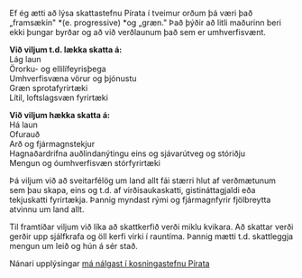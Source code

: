 Ef ég ætti að lýsa skattastefnu Pírata í tveimur orðum þá væri það „framsækin" *(e. progressive) *og „græn." Það þýðir að litli maðurinn beri ekki þungar byrðar og að við verðlaunum það sem er umhverfisvænt.

**Við viljum t.d. lækka skatta á:** <br/>
Lág laun <br/>
Örorku- og ellilífeyrisþega <br/>
Umhverfisvæna vörur og þjónustu <br/>
Græn sprotafyrirtæki <br/>
Lítil, loftslagsvæn fyrirtæki

**Við viljum hækka skatta á:** <br/>
Há laun <br/>
Ofurauð <br/>
Arð og fjármagnstekjur <br/>
Hagnaðardrifna auðlindanýtingu eins og sjávarútveg og stóriðju <br/>
Mengun og óumhverfisvæn stórfyrirtæki

Þá viljum við að sveitarfélög um land allt fái stærri hlut af verðmætunum sem þau skapa, eins og t.d. af virðisaukaskatti, gistináttagjaldi eða tekjuskatti fyrirtækja. Þannig myndast rými og fjármagnfyrir fjölbreytta atvinnu um land allt.

Til framtíðar viljum við líka að skattkerfið verði miklu kvikara. Að skattar verði gerðir upp sjálfkrafa og öll kerfi virki í rauntíma. Þannig mætti t.d. skattleggja mengun um leið og hún á sér stað.

Nánari upplýsingar [má nálgast í kosningastefnu Pírata](https://piratar.is/kosningastefna/)
